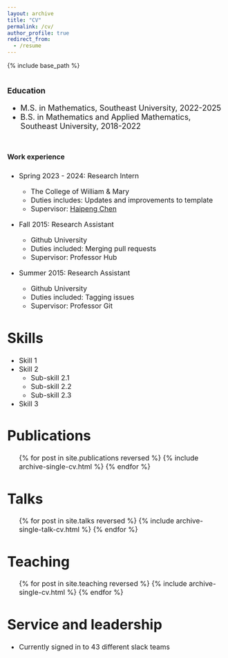 ```yaml
---
layout: archive
title: "CV"
permalink: /cv/
author_profile: true
redirect_from:
  - /resume
---
```


{% include base_path %}

<font size=4>Education
======
* M.S. in Mathematics, Southeast University, 2022-2025
* B.S. in Mathematics and Applied Mathematics, Southeast University, 2018-2022

<font size=3>Work experience
======
* Spring 2023 - 2024: Research Intern
  * The College of William & Mary 
  * Duties includes: Updates and improvements to template
  * Supervisor: [Haipeng Chen](https://haipeng-chen.github.io/)

* Fall 2015: Research Assistant
  * Github University
  * Duties included: Merging pull requests
  * Supervisor: Professor Hub

* Summer 2015: Research Assistant
  * Github University
  * Duties included: Tagging issues
  * Supervisor: Professor Git
  
Skills
======
* Skill 1
* Skill 2
  * Sub-skill 2.1
  * Sub-skill 2.2
  * Sub-skill 2.3
* Skill 3

Publications
======
  <ul>{% for post in site.publications reversed %}
    {% include archive-single-cv.html %}
  {% endfor %}</ul>
  
Talks
======
  <ul>{% for post in site.talks reversed %}
    {% include archive-single-talk-cv.html  %}
  {% endfor %}</ul>
  
Teaching
======
  <ul>{% for post in site.teaching reversed %}
    {% include archive-single-cv.html %}
  {% endfor %}</ul>
  
Service and leadership
======
* Currently signed in to 43 different slack teams
